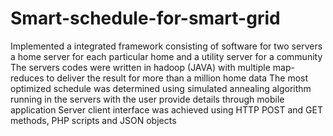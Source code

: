 # Smart-schedule-for-smart-grid
Implemented a integrated framework consisting of software for two servers a home server for each particular home and a utility server for a community
The servers codes were written in hadoop (JAVA) with multiple map-reduces to deliver the result for more than a million home data
The most optimized schedule was determined using simulated annealing algorithm running in the servers with the user provide details through mobile application
Server client interface was achieved using HTTP POST and GET methods, PHP scripts and JSON objects
